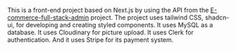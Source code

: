 
This is a front-end project based on Next.js by using the API from the [E-commerce-full-stack-admin](https://github.com/sheikhmahmudulhasanshium/E-commerce-full-stack-admin) project. The project uses tailwind CSS, shadcn-ui, for developing and creating styled components. It uses MySQL as a database. It uses Cloudinary for picture upload. It uses Clerk for authentication. And it uses Stripe for its payment system.
